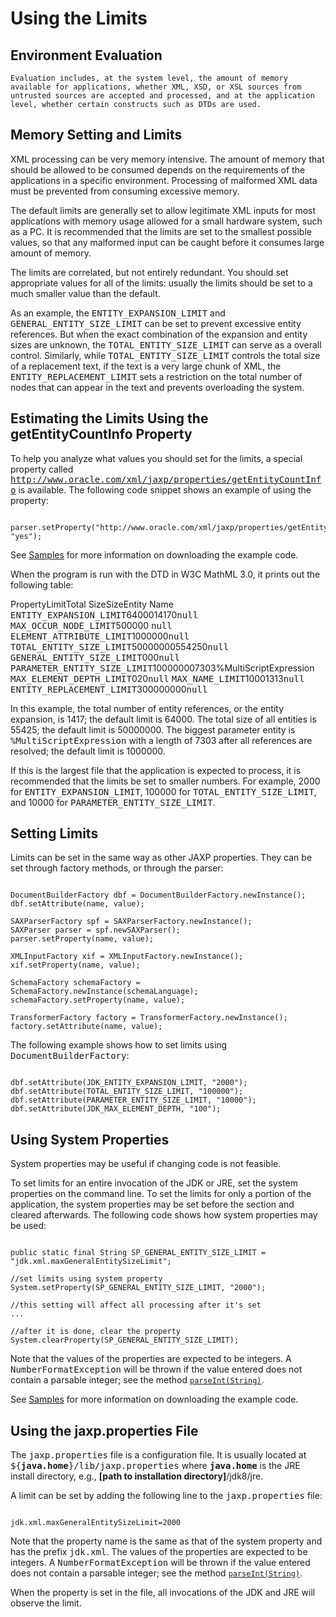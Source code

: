 
# Using the Limits

## Environment Evaluation


    Evaluation includes, at the system level, the amount of memory available for applications, whether XML, XSD, or XSL sources from untrusted sources are accepted and processed, and at the application level, whether certain constructs such as DTDs are used.

## Memory Setting and Limits

    
XML processing can be very memory intensive.  The amount of memory that should be allowed to be consumed depends on the requirements of the applications in a specific environment. Processing of malformed XML data must be prevented from consuming excessive memory.



The default limits are generally set to allow legitimate XML inputs for most applications with memory usage allowed for a small hardware system, such as a PC. It is recommended that the limits are set to the smallest possible values, so that any malformed input can be caught before it consumes large amount of memory.



The limits are correlated, but not entirely redundant. You should set appropriate values for all of the limits: usually the limits should be set to a much smaller value than the default. 



As an example, the <tt>ENTITY_EXPANSION_LIMIT</tt> and <tt>GENERAL_ENTITY_SIZE_LIMIT</tt> can be set to prevent excessive entity references. But when the exact combination of the expansion and entity sizes are unknown, the <tt>TOTAL_ENTITY_SIZE_LIMIT</tt> can serve as a overall control. Similarly, while <tt>TOTAL_ENTITY_SIZE_LIMIT</tt> controls the total size of a replacement text, if the text is a very large chunk of XML, the <tt>ENTITY_REPLACEMENT_LIMIT</tt> sets a restriction on the total number of nodes that can appear in the text and prevents overloading the system.


## Estimating the Limits Using the getEntityCountInfo Property


To help you analyze what values you should set for the limits, a special property called <tt>http://www.oracle.com/xml/jaxp/properties/getEntityCountInfo</tt> is available. The following code snippet shows an example of using the property:

```

parser.setProperty("http://www.oracle.com/xml/jaxp/properties/getEntityCountInfo", "yes");

```


See
[Samples](sample.html) for more information on downloading the example code.


When the program is run with the DTD in W3C MathML 3.0, it prints out the following table:
<th id="h1">Property</th><th id="h2">Limit</th><th id="h3">Total Size</th><th id="h4">Size</th><th id="h5">Entity Name</th>
<td headers="h1"><tt>ENTITY_EXPANSION_LIMIT</tt></td><td headers="h2">64000</td><td headers="h3">1417</td><td headers="h4">0</td><td headers="h5"><tt>null</tt></td>
<td headers="h1"><tt>MAX_OCCUR_NODE_LIMIT</tt></td><td headers="h2">5000</td><td headers="h3">0</td><td headers="h4">0</td> <td headers="h5"><tt>null</tt></td>
<td headers="h1"><tt>ELEMENT_ATTRIBUTE_LIMIT</tt></td><td headers="h2">10000</td><td headers="h3">0</td><td headers="h4">0</td><td headers="h5"><tt>null</tt></td>
<td headers="h1"><tt>TOTAL_ENTITY_SIZE_LIMIT</tt></td><td headers="h2">50000000</td><td headers="h3">55425</td><td headers="h4">0</td><td headers="h5"><tt>null</tt></td>
<td headers="h1"><tt>GENERAL_ENTITY_SIZE_LIMIT</tt></td><td headers="h2">0</td><td headers="h3">0</td><td headers="h4">0</td><td headers="h5"><tt>null</tt></td>
<td headers="h1"><tt>PARAMETER_ENTITY_SIZE_LIMIT</tt></td><td headers="h2">1000000</td><td headers="h3">0</td><td headers="h4">7303</td><td headers="h5">%MultiScriptExpression</td>
<td headers="h1"><tt>MAX_ELEMENT_DEPTH_LIMIT</tt></td><td headers="h2">0</td><td headers="h3">2</td><td headers="h4">0</td><td headers="h5"><tt>null</tt></td>
<td headers="h1"><tt>MAX_NAME_LIMIT</tt></td><td headers="h2">1000</td><td headers="h3">13</td><td headers="h4">13</td><td headers="h5"><tt>null</tt></td>
<td headers="h1"><tt>ENTITY_REPLACEMENT_LIMIT</tt></td><td headers="h2">3000000</td><td headers="h3">0</td><td headers="h4">0</td><td headers="h5"><tt>null</tt></td>


In this example, the total number of entity references, or the entity expansion, is 1417; the default limit is 64000. The total size of all entities is 55425; the default limit is 50000000. The biggest parameter entity is <tt>%MultiScriptExpression</tt> with a length of 7303 after all references are resolved; the default limit is 1000000.


If this is the largest file that the application is expected to process, it is recommended that the limits be set to smaller numbers. For example, 2000 for <tt>ENTITY_EXPANSION_LIMIT</tt>, 100000 for <tt>TOTAL_ENTITY_SIZE_LIMIT</tt>, and 10000 for <tt>PARAMETER_ENTITY_SIZE_LIMIT</tt>.

## Setting Limits


Limits can be set in the same way as other JAXP properties. They can be set through factory methods, or through the parser:

```

DocumentBuilderFactory dbf = DocumentBuilderFactory.newInstance();
dbf.setAttribute(name, value);
 
SAXParserFactory spf = SAXParserFactory.newInstance();
SAXParser parser = spf.newSAXParser();
parser.setProperty(name, value);
 
XMLInputFactory xif = XMLInputFactory.newInstance();
xif.setProperty(name, value);
 
SchemaFactory schemaFactory = SchemaFactory.newInstance(schemaLanguage);
schemaFactory.setProperty(name, value);
 
TransformerFactory factory = TransformerFactory.newInstance();
factory.setAttribute(name, value);

```


The following example shows how to set limits using <tt>DocumentBuilderFactory</tt>:

```

dbf.setAttribute(JDK_ENTITY_EXPANSION_LIMIT, "2000");
dbf.setAttribute(TOTAL_ENTITY_SIZE_LIMIT, "100000");
dbf.setAttribute(PARAMETER_ENTITY_SIZE_LIMIT, "10000"); 
dbf.setAttribute(JDK_MAX_ELEMENT_DEPTH, "100"); 

```

## Using System Properties


System properties may be useful if changing code is not feasible.


To set limits for an entire invocation of the JDK or JRE, set the system properties on the command line. To set the limits for only a portion of the application, the system properties may be set before the section and cleared afterwards. The following code shows how system properties may be used:

```

public static final String SP_GENERAL_ENTITY_SIZE_LIMIT = "jdk.xml.maxGeneralEntitySizeLimit";

//set limits using system property
System.setProperty(SP_GENERAL_ENTITY_SIZE_LIMIT, "2000");

//this setting will affect all processing after it's set
...

//after it is done, clear the property
System.clearProperty(SP_GENERAL_ENTITY_SIZE_LIMIT);

```


Note that the values of the properties are expected to be integers. A <tt>NumberFormatException</tt> will be thrown if
the value entered does not contain a parsable integer; see the method 
[`parseInt(String)`](https://docs.oracle.com/javase/8/docs/api/java/lang/Integer.html#parseInt-java.lang.String-).



See
[Samples](sample.html) for more information on downloading the example code.

## Using the jaxp.properties File


The <tt>jaxp.properties</tt> file is a configuration file. It is usually located at <tt>${**java.home**}/lib/jaxp.properties</tt> where <tt>**java.home**</tt> is the JRE install directory, e.g., **[path to installation directory]**/jdk8/jre.


A limit can be set by adding the following line to the <tt>jaxp.properties</tt> file:

```

jdk.xml.maxGeneralEntitySizeLimit=2000

```


Note that the property name is the same as that of the system property and has the prefix <tt>jdk.xml</tt>.
The values of the properties are
expected to be integers. A <tt>NumberFormatException</tt> will be thrown if the value entered does not contain a parsable integer; see the method 
[`parseInt(String)`](https://docs.oracle.com/javase/8/docs/api/java/lang/Integer.html#parseInt-java.lang.String-).



When the property is set in the file, all invocations of the JDK and JRE will observe the limit.
